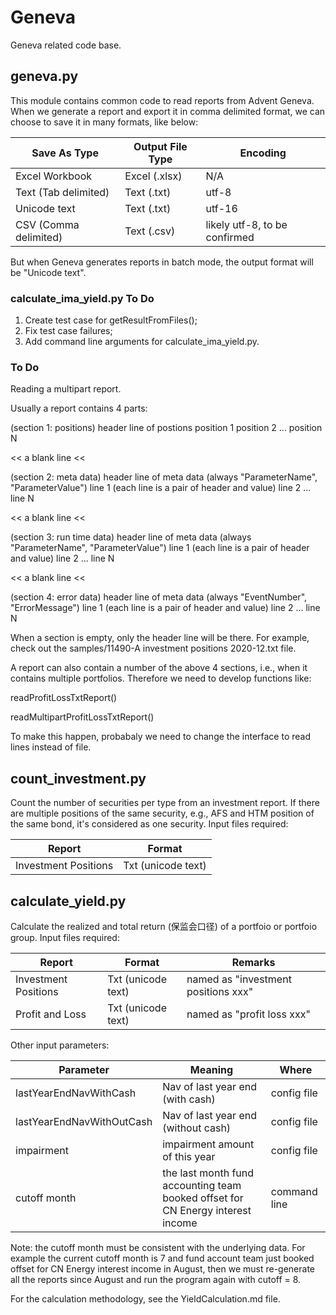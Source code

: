 # Geneva
Geneva related code base.


## geneva.py
This module contains common code to read reports from Advent Geneva. When we generate a report and export it in comma delimited format, we can choose to save it in many formats, like below:

Save As Type | Output File Type | Encoding
-------------|------------------|---------
Excel Workbook | Excel (.xlsx) | N/A
Text (Tab delimited) | Text (.txt) | utf-8
Unicode text | Text (.txt) | utf-16
CSV (Comma delimited) | Text (.csv) | likely utf-8, to be confirmed

But when Geneva generates reports in batch mode, the output format will be "Unicode text".


### calculate_ima_yield.py To Do
1. Create test case for getResultFromFiles();
2. Fix test case failures;
3. Add command line arguments for calculate_ima_yield.py.


### To Do
Reading a multipart report.

Usually a report contains 4 parts:

(section 1: positions)
header line of postions
position 1
position 2
...
position N

<< a blank line <<

(section 2: meta data)
header line of meta data (always "ParameterName", "ParameterValue")
line 1 (each line is a pair of header and value)
line 2
...
line N

<< a blank line <<

(section 3: run time data)
header line of meta data (always "ParameterName", "ParameterValue")
line 1 (each line is a pair of header and value)
line 2
...
line N

<< a blank line <<

(section 4: error data)
header line of meta data (always "EventNumber", "ErrorMessage")
line 1 (each line is a pair of header and value)
line 2
...
line N

When a section is empty, only the header line will be there. For example, check out the samples/11490-A investment positions 2020-12.txt file.

A report can also contain a number of the above 4 sections, i.e., when it contains multiple portfolios. Therefore we need to develop functions like:

readProfitLossTxtReport()

readMultipartProfitLossTxtReport()

To make this happen, probabaly we need to change the interface to read lines instead of file.



## count_investment.py
Count the number of securities per type from an investment report. If there are multiple positions of the same security, e.g., AFS and HTM position of the same bond, it's considered as one security. Input files required:

Report | Format 
-------|-------
Investment Positions | Txt (unicode text)



## calculate_yield.py
Calculate the realized and total return (保监会口径) of a portfoio or portfoio group. Input files required:

Report | Format | Remarks
-------|--------|--------
Investment Positions | Txt (unicode text) | named as "investment positions xxx"
Profit and Loss | Txt (unicode text) | named as "profit loss xxx"

Other input parameters:

Parameter | Meaning | Where
----------|---------|--------
lastYearEndNavWithCash | Nav of last year end (with cash) | config file
lastYearEndNavWithOutCash | Nav of last year end (without cash) | config file
impairment | impairment amount of this year | config file
cutoff month | the last month fund accounting team booked offset for CN Energy interest income | command line

Note: the cutoff month must be consistent with the underlying data. For example the current cutoff month is 7 and fund account team just booked offset for CN Energy interest income in August, then we must re-generate all the reports since August and run the program again with cutoff = 8.

For the calculation methodology, see the YieldCalculation.md file.